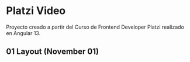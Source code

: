 # Platzi Video

Proyecto creado a partir del Curso de Frontend Developer Platzi realizado en Angular 13.

## 01 Layout (November 01)


